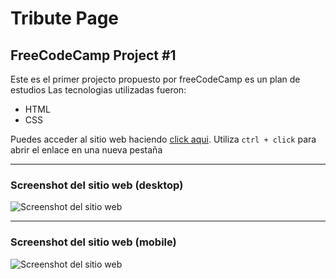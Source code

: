 # Tribute Page

## FreeCodeCamp Project #1

Este es el primer projecto propuesto por freeCodeCamp es un plan de estudios
Las tecnologias utilizadas fueron:

- HTML
- CSS

Puedes acceder al sitio web haciendo [click aqui](https://jruizsilva-tribute-page.netlify.app/). Utiliza `ctrl + click` para abrir el enlace en una nueva pestaña

---

### Screenshot del sitio web (desktop)

![Screenshot del sitio web](https://awesomescreenshot.s3.amazonaws.com/image/1849999/6211564-701bce8e82e89101f52838bcb13c9ce6.png?X-Amz-Algorithm=AWS4-HMAC-SHA256&X-Amz-Credential=AKIAJSCJQ2NM3XLFPVKA%2F20210218%2Fus-east-1%2Fs3%2Faws4_request&X-Amz-Date=20210218T202921Z&X-Amz-Expires=28800&X-Amz-SignedHeaders=host&X-Amz-Signature=0abd1591f663cb675d45728a0035b0e4e49fe519504ac6c24ece2f1512b54c4c "Vista del sitio en desktop")

---

### Screenshot del sitio web (mobile)

![Screenshot del sitio web](https://awesomescreenshot.s3.amazonaws.com/image/1849999/6211565-5e2ba5c8182a841de4276a7385ee84f3.png?X-Amz-Algorithm=AWS4-HMAC-SHA256&X-Amz-Credential=AKIAJSCJQ2NM3XLFPVKA%2F20210218%2Fus-east-1%2Fs3%2Faws4_request&X-Amz-Date=20210218T202942Z&X-Amz-Expires=28800&X-Amz-SignedHeaders=host&X-Amz-Signature=eb5f4562905c148fb2165cfaf8a7c48ea5dd479f2e689a76609a6e73f2d99546 "Vista del sitio en mobile")
